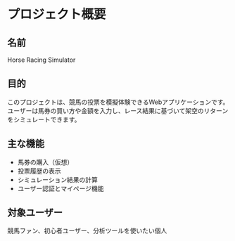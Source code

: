 # プロジェクト概要

## 名前
Horse Racing Simulator

## 目的
このプロジェクトは、競馬の投票を模擬体験できるWebアプリケーションです。ユーザーは馬券の買い方や金額を入力し、レース結果に基づいて架空のリターンをシミュレートできます。

## 主な機能
- 馬券の購入（仮想）
- 投票履歴の表示
- シミュレーション結果の計算
- ユーザー認証とマイページ機能

## 対象ユーザー
競馬ファン、初心者ユーザー、分析ツールを使いたい個人
